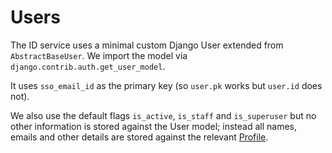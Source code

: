 # Users

The ID service uses a minimal custom Django User extended from `AbstractBaseUser`. We import the model via `django.contrib.auth.get_user_model`.

It uses `sso_email_id` as the primary key (so `user.pk` works but `user.id` does not).

We also use the default flags `is_active`, `is_staff` and `is_superuser` but no other information is stored against the User model; instead all names, emails and other details are stored against the relevant [Profile](./profiles.md).
